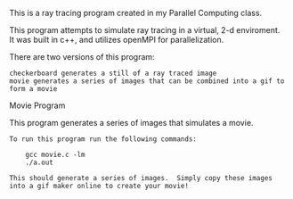 This is a ray tracing program created in my Parallel Computing class.

This program attempts to simulate ray tracing in a virtual, 2-d enviroment.  
It was built in c++, and utilizes openMPI for parallelization.

There are two versions of this program:  

    checkerboard generates a still of a ray traced image
    movie generates a series of images that can be combined into a gif to form a movie

Movie Program

This program generates a series of images that simulates a movie.

    To run this program run the following commands:

        gcc movie.c -lm
        ./a.out

    This should generate a series of images.  Simply copy these images into a gif maker online to create your movie!